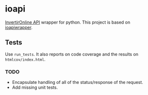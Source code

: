 # ioapi
[InvertirOnline API](https://api.invertironline.com/Help) wrapper for python.
This project is based on [ioapiwrapper](https://github.com/farebord/ioapiwrapper).

## Tests

Use `run_tests`. It also reports on code coverage and the results on `htmlcov/index.html`.


### TODO

- Encapsulate handling of all of the status/response of the request.
- Add missing unit tests.
